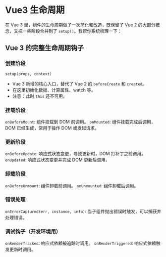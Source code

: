 # Vue3 生命周期

在 Vue 3 里，组件的生命周期做了一次简化和改造，既保留了 Vue 2 的大部分概念，又把一些阶段合并到了 `setup()`。我帮你系统梳理一下：

## Vue 3 的完整生命周期钩子

### 创建阶段

`setup(props, context)`

* Vue 3 新增的核心入口，替代了 Vue 2 的 `beforeCreate` 和 `created`。
* 在这里初始化数据、计算属性、watch 等。
* 注意：此时 `this` 还不可用。

### 挂载阶段

`onBeforeMount`: 组件挂载到 DOM 前调用。
`onMounted`: 组件挂载完成后调用，DOM 已经生成，常用于操作 DOM 或发起请求。

### 更新阶段

`onBeforeUpdate`: 响应式状态变更，导致更新时，DOM 打补丁之前调用。
`onUpdated`: 响应式状态变更并完成 DOM 更新后调用。

### 卸载阶段

`onBeforeUnmount`: 组件卸载前调用。
`onUnmounted`: 组件卸载后调用。

### 错误处理

`onErrorCaptured(err, instance, info)`: 当子组件抛出错误时触发，可以捕获并处理错误。

### 调试钩子（开发环境用）

`onRenderTracked`: 响应式依赖被追踪时调用。
`onRenderTriggered`: 响应式依赖触发更新时调用。
